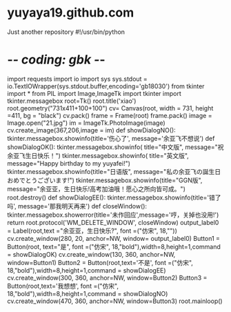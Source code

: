 # yuyaya19.github.com
Just another repository
#!/usr/bin/python 
# -*- coding: gbk -*- 

import requests
import io 
import sys 
sys.stdout = io.TextIOWrapper(sys.stdout.buffer,encoding='gb18030')
from tkinter import *
from PIL import Image,ImageTk
import tkinter
import tkinter.messagebox
root=Tk()
root.title('xiao')
root.geometry("731x411+100+100")
cv= Canvas(root, width = 731, height =411, bg = "black") 
cv.pack()
frame = Frame(root) 
frame.pack() 
image = Image.open("21.jpg")
im = ImageTk.PhotoImage(image) 
cv.create_image(367,206,image = im) 
def showDialogNO():
   tkinter.messagebox.showinfo(title='伤心了', message='余亚飞不想说') 
def showDialogOK():
   tkinter.messagebox.showinfo( title="中文版", message="祝余亚飞生日快乐！") 
   tkinter.messagebox.showinfo( title="英文版", message="Happy birthday to my yuyafei!") 
   tkinter.messagebox.showinfo(title="日语版", message="私の余亚飞の誕生日おめでとうございます!") 
   tkinter.messagebox.showinfo(title="GGN版", message="余亚亚，生日快乐!高考加油哦！愿心之所向皆可成。") 
   root.destroy() 
def showDialogEE(): 
   tkinter.messagebox.showinfo(title='错了吗', message='那我明天再来')
def closeWindow(): 
   tkinter.messagebox.showerror(title='未作回应',message='哼，关掉也没用!') 
   return
root.protocol('WM_DELETE_WINDOW', closeWindow) 
output_label0 = Label(root,text ="余亚亚，生日快乐?", font =("仿宋", 18,"")) 
cv.create_window(280, 20, anchor=NW, window= output_label0)
Button1 = Button(root, text="是", font =("仿宋", 18,"bold"),width=8,height=1,command = showDialogOK)
cv.create_window(130, 360, anchor=NW, window=Button1)
Button2 = Button(root,text='不是', font =("仿宋", 18,"bold"),width=8,height=1,command = showDialogEE) 
cv.create_window(300, 360, anchor=NW, window=Button2) 
Button3 = Button(root,text='我想想', font =("仿宋", 18,"bold"),width=8,height=1,command = showDialogNO)
cv.create_window(470, 360, anchor=NW, window=Button3)
root.mainloop() 




